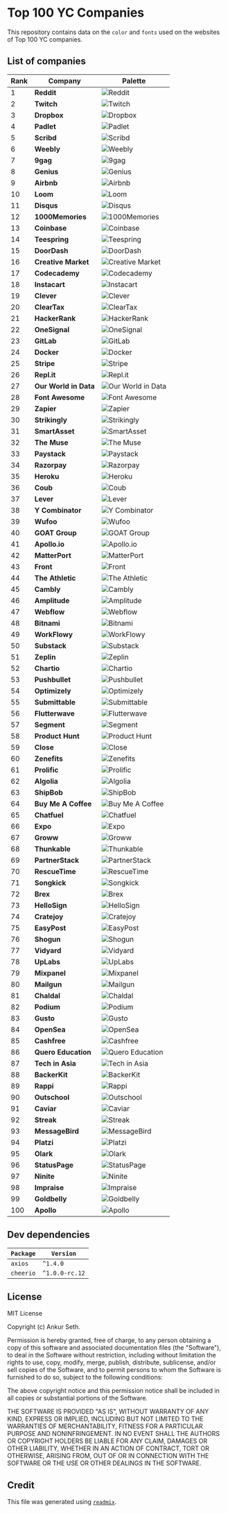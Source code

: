 
# Top 100 YC Companies
This repository contains data on the `color` and `fonts` used on the websites of Top 100 YC companies.



## List of companies

| Rank | Company | Palette |
| --- | --- | --- |
| 1 | **Reddit** | ![Reddit](https://github.com/iaseth/top-100-yc-companies/blob/master/palettes/reddit.palette.png?raw=true) |
| 2 | **Twitch** | ![Twitch](https://github.com/iaseth/top-100-yc-companies/blob/master/palettes/twitch.palette.png?raw=true) |
| 3 | **Dropbox** | ![Dropbox](https://github.com/iaseth/top-100-yc-companies/blob/master/palettes/dropbox.palette.png?raw=true) |
| 4 | **Padlet** | ![Padlet](https://github.com/iaseth/top-100-yc-companies/blob/master/palettes/padlet.palette.png?raw=true) |
| 5 | **Scribd** | ![Scribd](https://github.com/iaseth/top-100-yc-companies/blob/master/palettes/scribd.palette.png?raw=true) |
| 6 | **Weebly** | ![Weebly](https://github.com/iaseth/top-100-yc-companies/blob/master/palettes/weebly.palette.png?raw=true) |
| 7 | **9gag** | ![9gag](https://github.com/iaseth/top-100-yc-companies/blob/master/palettes/9gag.palette.png?raw=true) |
| 8 | **Genius** | ![Genius](https://github.com/iaseth/top-100-yc-companies/blob/master/palettes/genius.palette.png?raw=true) |
| 9 | **Airbnb** | ![Airbnb](https://github.com/iaseth/top-100-yc-companies/blob/master/palettes/airbnb.palette.png?raw=true) |
| 10 | **Loom** | ![Loom](https://github.com/iaseth/top-100-yc-companies/blob/master/palettes/loom.palette.png?raw=true) |
| 11 | **Disqus** | ![Disqus](https://github.com/iaseth/top-100-yc-companies/blob/master/palettes/disqus.palette.png?raw=true) |
| 12 | **1000Memories** | ![1000Memories](https://github.com/iaseth/top-100-yc-companies/blob/master/palettes/1000memories.palette.png?raw=true) |
| 13 | **Coinbase** | ![Coinbase](https://github.com/iaseth/top-100-yc-companies/blob/master/palettes/coinbase.palette.png?raw=true) |
| 14 | **Teespring** | ![Teespring](https://github.com/iaseth/top-100-yc-companies/blob/master/palettes/teespring.palette.png?raw=true) |
| 15 | **DoorDash** | ![DoorDash](https://github.com/iaseth/top-100-yc-companies/blob/master/palettes/doordash.palette.png?raw=true) |
| 16 | **Creative Market** | ![Creative Market](https://github.com/iaseth/top-100-yc-companies/blob/master/palettes/creativemarket.palette.png?raw=true) |
| 17 | **Codecademy** | ![Codecademy](https://github.com/iaseth/top-100-yc-companies/blob/master/palettes/codecademy.palette.png?raw=true) |
| 18 | **Instacart** | ![Instacart](https://github.com/iaseth/top-100-yc-companies/blob/master/palettes/instacart.palette.png?raw=true) |
| 19 | **Clever** | ![Clever](https://github.com/iaseth/top-100-yc-companies/blob/master/palettes/clever.palette.png?raw=true) |
| 20 | **ClearTax** | ![ClearTax](https://github.com/iaseth/top-100-yc-companies/blob/master/palettes/cleartax.palette.png?raw=true) |
| 21 | **HackerRank** | ![HackerRank](https://github.com/iaseth/top-100-yc-companies/blob/master/palettes/hackerrank.palette.png?raw=true) |
| 22 | **OneSignal** | ![OneSignal](https://github.com/iaseth/top-100-yc-companies/blob/master/palettes/onesignal.palette.png?raw=true) |
| 23 | **GitLab** | ![GitLab](https://github.com/iaseth/top-100-yc-companies/blob/master/palettes/gitlab.palette.png?raw=true) |
| 24 | **Docker** | ![Docker](https://github.com/iaseth/top-100-yc-companies/blob/master/palettes/docker.palette.png?raw=true) |
| 25 | **Stripe** | ![Stripe](https://github.com/iaseth/top-100-yc-companies/blob/master/palettes/stripe.palette.png?raw=true) |
| 26 | **Repl.it** | ![Repl.it](https://github.com/iaseth/top-100-yc-companies/blob/master/palettes/replit.palette.png?raw=true) |
| 27 | **Our World in Data** | ![Our World in Data](https://github.com/iaseth/top-100-yc-companies/blob/master/palettes/ourworldindata.palette.png?raw=true) |
| 28 | **Font Awesome** | ![Font Awesome](https://github.com/iaseth/top-100-yc-companies/blob/master/palettes/fontawesome.palette.png?raw=true) |
| 29 | **Zapier** | ![Zapier](https://github.com/iaseth/top-100-yc-companies/blob/master/palettes/zapier.palette.png?raw=true) |
| 30 | **Strikingly** | ![Strikingly](https://github.com/iaseth/top-100-yc-companies/blob/master/palettes/strikingly.palette.png?raw=true) |
| 31 | **SmartAsset** | ![SmartAsset](https://github.com/iaseth/top-100-yc-companies/blob/master/palettes/smartasset.palette.png?raw=true) |
| 32 | **The Muse** | ![The Muse](https://github.com/iaseth/top-100-yc-companies/blob/master/palettes/themuse.palette.png?raw=true) |
| 33 | **Paystack** | ![Paystack](https://github.com/iaseth/top-100-yc-companies/blob/master/palettes/paystack.palette.png?raw=true) |
| 34 | **Razorpay** | ![Razorpay](https://github.com/iaseth/top-100-yc-companies/blob/master/palettes/razorpay.palette.png?raw=true) |
| 35 | **Heroku** | ![Heroku](https://github.com/iaseth/top-100-yc-companies/blob/master/palettes/heroku.palette.png?raw=true) |
| 36 | **Coub** | ![Coub](https://github.com/iaseth/top-100-yc-companies/blob/master/palettes/coub.palette.png?raw=true) |
| 37 | **Lever** | ![Lever](https://github.com/iaseth/top-100-yc-companies/blob/master/palettes/lever.palette.png?raw=true) |
| 38 | **Y Combinator** | ![Y Combinator](https://github.com/iaseth/top-100-yc-companies/blob/master/palettes/ycombinator.palette.png?raw=true) |
| 39 | **Wufoo** | ![Wufoo](https://github.com/iaseth/top-100-yc-companies/blob/master/palettes/wufoo.palette.png?raw=true) |
| 40 | **GOAT Group** | ![GOAT Group](https://github.com/iaseth/top-100-yc-companies/blob/master/palettes/goatgroup.palette.png?raw=true) |
| 41 | **Apollo.io** | ![Apollo.io](https://github.com/iaseth/top-100-yc-companies/blob/master/palettes/apolloio.palette.png?raw=true) |
| 42 | **MatterPort** | ![MatterPort](https://github.com/iaseth/top-100-yc-companies/blob/master/palettes/matterport.palette.png?raw=true) |
| 43 | **Front** | ![Front](https://github.com/iaseth/top-100-yc-companies/blob/master/palettes/front.palette.png?raw=true) |
| 44 | **The Athletic** | ![The Athletic](https://github.com/iaseth/top-100-yc-companies/blob/master/palettes/theathletic.palette.png?raw=true) |
| 45 | **Cambly** | ![Cambly](https://github.com/iaseth/top-100-yc-companies/blob/master/palettes/cambly.palette.png?raw=true) |
| 46 | **Amplitude** | ![Amplitude](https://github.com/iaseth/top-100-yc-companies/blob/master/palettes/amplitude.palette.png?raw=true) |
| 47 | **Webflow** | ![Webflow](https://github.com/iaseth/top-100-yc-companies/blob/master/palettes/webflow.palette.png?raw=true) |
| 48 | **Bitnami** | ![Bitnami](https://github.com/iaseth/top-100-yc-companies/blob/master/palettes/bitnami.palette.png?raw=true) |
| 49 | **WorkFlowy** | ![WorkFlowy](https://github.com/iaseth/top-100-yc-companies/blob/master/palettes/workflowy.palette.png?raw=true) |
| 50 | **Substack** | ![Substack](https://github.com/iaseth/top-100-yc-companies/blob/master/palettes/substack.palette.png?raw=true) |
| 51 | **Zeplin** | ![Zeplin](https://github.com/iaseth/top-100-yc-companies/blob/master/palettes/zeplin.palette.png?raw=true) |
| 52 | **Chartio** | ![Chartio](https://github.com/iaseth/top-100-yc-companies/blob/master/palettes/chartio.palette.png?raw=true) |
| 53 | **Pushbullet** | ![Pushbullet](https://github.com/iaseth/top-100-yc-companies/blob/master/palettes/pushbullet.palette.png?raw=true) |
| 54 | **Optimizely** | ![Optimizely](https://github.com/iaseth/top-100-yc-companies/blob/master/palettes/optimizely.palette.png?raw=true) |
| 55 | **Submittable** | ![Submittable](https://github.com/iaseth/top-100-yc-companies/blob/master/palettes/submittable.palette.png?raw=true) |
| 56 | **Flutterwave** | ![Flutterwave](https://github.com/iaseth/top-100-yc-companies/blob/master/palettes/flutterwave.palette.png?raw=true) |
| 57 | **Segment** | ![Segment](https://github.com/iaseth/top-100-yc-companies/blob/master/palettes/segment.palette.png?raw=true) |
| 58 | **Product Hunt** | ![Product Hunt](https://github.com/iaseth/top-100-yc-companies/blob/master/palettes/producthunt.palette.png?raw=true) |
| 59 | **Close** | ![Close](https://github.com/iaseth/top-100-yc-companies/blob/master/palettes/close.palette.png?raw=true) |
| 60 | **Zenefits** | ![Zenefits](https://github.com/iaseth/top-100-yc-companies/blob/master/palettes/zenefits.palette.png?raw=true) |
| 61 | **Prolific** | ![Prolific](https://github.com/iaseth/top-100-yc-companies/blob/master/palettes/prolific.palette.png?raw=true) |
| 62 | **Algolia** | ![Algolia](https://github.com/iaseth/top-100-yc-companies/blob/master/palettes/algolia.palette.png?raw=true) |
| 63 | **ShipBob** | ![ShipBob](https://github.com/iaseth/top-100-yc-companies/blob/master/palettes/shipbob.palette.png?raw=true) |
| 64 | **Buy Me A Coffee** | ![Buy Me A Coffee](https://github.com/iaseth/top-100-yc-companies/blob/master/palettes/buymeacoffee.palette.png?raw=true) |
| 65 | **Chatfuel** | ![Chatfuel](https://github.com/iaseth/top-100-yc-companies/blob/master/palettes/chatfuel.palette.png?raw=true) |
| 66 | **Expo** | ![Expo](https://github.com/iaseth/top-100-yc-companies/blob/master/palettes/expo.palette.png?raw=true) |
| 67 | **Groww** | ![Groww](https://github.com/iaseth/top-100-yc-companies/blob/master/palettes/groww.palette.png?raw=true) |
| 68 | **Thunkable** | ![Thunkable](https://github.com/iaseth/top-100-yc-companies/blob/master/palettes/thunkable.palette.png?raw=true) |
| 69 | **PartnerStack** | ![PartnerStack](https://github.com/iaseth/top-100-yc-companies/blob/master/palettes/partnerstack.palette.png?raw=true) |
| 70 | **RescueTime** | ![RescueTime](https://github.com/iaseth/top-100-yc-companies/blob/master/palettes/rescuetime.palette.png?raw=true) |
| 71 | **Songkick** | ![Songkick](https://github.com/iaseth/top-100-yc-companies/blob/master/palettes/songkick.palette.png?raw=true) |
| 72 | **Brex** | ![Brex](https://github.com/iaseth/top-100-yc-companies/blob/master/palettes/brex.palette.png?raw=true) |
| 73 | **HelloSign** | ![HelloSign](https://github.com/iaseth/top-100-yc-companies/blob/master/palettes/hellosign.palette.png?raw=true) |
| 74 | **Cratejoy** | ![Cratejoy](https://github.com/iaseth/top-100-yc-companies/blob/master/palettes/cratejoy.palette.png?raw=true) |
| 75 | **EasyPost** | ![EasyPost](https://github.com/iaseth/top-100-yc-companies/blob/master/palettes/easypost.palette.png?raw=true) |
| 76 | **Shogun** | ![Shogun](https://github.com/iaseth/top-100-yc-companies/blob/master/palettes/shogun.palette.png?raw=true) |
| 77 | **Vidyard** | ![Vidyard](https://github.com/iaseth/top-100-yc-companies/blob/master/palettes/vidyard.palette.png?raw=true) |
| 78 | **UpLabs** | ![UpLabs](https://github.com/iaseth/top-100-yc-companies/blob/master/palettes/uplabs.palette.png?raw=true) |
| 79 | **Mixpanel** | ![Mixpanel](https://github.com/iaseth/top-100-yc-companies/blob/master/palettes/mixpanel.palette.png?raw=true) |
| 80 | **Mailgun** | ![Mailgun](https://github.com/iaseth/top-100-yc-companies/blob/master/palettes/mailgun.palette.png?raw=true) |
| 81 | **Chaldal** | ![Chaldal](https://github.com/iaseth/top-100-yc-companies/blob/master/palettes/chaldal.palette.png?raw=true) |
| 82 | **Podium** | ![Podium](https://github.com/iaseth/top-100-yc-companies/blob/master/palettes/podium.palette.png?raw=true) |
| 83 | **Gusto** | ![Gusto](https://github.com/iaseth/top-100-yc-companies/blob/master/palettes/gusto.palette.png?raw=true) |
| 84 | **OpenSea** | ![OpenSea](https://github.com/iaseth/top-100-yc-companies/blob/master/palettes/opensea.palette.png?raw=true) |
| 85 | **Cashfree** | ![Cashfree](https://github.com/iaseth/top-100-yc-companies/blob/master/palettes/cashfree.palette.png?raw=true) |
| 86 | **Quero Education** | ![Quero Education](https://github.com/iaseth/top-100-yc-companies/blob/master/palettes/queroeducation.palette.png?raw=true) |
| 87 | **Tech in Asia** | ![Tech in Asia](https://github.com/iaseth/top-100-yc-companies/blob/master/palettes/techinasia.palette.png?raw=true) |
| 88 | **BackerKit** | ![BackerKit](https://github.com/iaseth/top-100-yc-companies/blob/master/palettes/backerkit.palette.png?raw=true) |
| 89 | **Rappi** | ![Rappi](https://github.com/iaseth/top-100-yc-companies/blob/master/palettes/rappi.palette.png?raw=true) |
| 90 | **Outschool** | ![Outschool](https://github.com/iaseth/top-100-yc-companies/blob/master/palettes/outschool.palette.png?raw=true) |
| 91 | **Caviar** | ![Caviar](https://github.com/iaseth/top-100-yc-companies/blob/master/palettes/caviar.palette.png?raw=true) |
| 92 | **Streak** | ![Streak](https://github.com/iaseth/top-100-yc-companies/blob/master/palettes/streak.palette.png?raw=true) |
| 93 | **MessageBird** | ![MessageBird](https://github.com/iaseth/top-100-yc-companies/blob/master/palettes/messagebird.palette.png?raw=true) |
| 94 | **Platzi** | ![Platzi](https://github.com/iaseth/top-100-yc-companies/blob/master/palettes/platzi.palette.png?raw=true) |
| 95 | **Olark** | ![Olark](https://github.com/iaseth/top-100-yc-companies/blob/master/palettes/olark.palette.png?raw=true) |
| 96 | **StatusPage** | ![StatusPage](https://github.com/iaseth/top-100-yc-companies/blob/master/palettes/statuspage.palette.png?raw=true) |
| 97 | **Ninite** | ![Ninite](https://github.com/iaseth/top-100-yc-companies/blob/master/palettes/ninite.palette.png?raw=true) |
| 98 | **Impraise** | ![Impraise](https://github.com/iaseth/top-100-yc-companies/blob/master/palettes/impraise.palette.png?raw=true) |
| 99 | **Goldbelly** | ![Goldbelly](https://github.com/iaseth/top-100-yc-companies/blob/master/palettes/goldbelly.palette.png?raw=true) |
| 100 | **Apollo** | ![Apollo](https://github.com/iaseth/top-100-yc-companies/blob/master/palettes/apollo.palette.png?raw=true) |



## Dev dependencies
| `Package`   | `Version`      |
| ----------- | -------------- |
| `axios`     | `^1.4.0`       |
| `cheerio`   | `^1.0.0-rc.12` |




## License
MIT License

Copyright (c) Ankur Seth.

Permission is hereby granted, free of charge, to any person obtaining a copy
of this software and associated documentation files (the "Software"), to deal
in the Software without restriction, including without limitation the rights
to use, copy, modify, merge, publish, distribute, sublicense, and/or sell
copies of the Software, and to permit persons to whom the Software is
furnished to do so, subject to the following conditions:

The above copyright notice and this permission notice shall be included in all
copies or substantial portions of the Software.

THE SOFTWARE IS PROVIDED "AS IS", WITHOUT WARRANTY OF ANY KIND, EXPRESS OR
IMPLIED, INCLUDING BUT NOT LIMITED TO THE WARRANTIES OF MERCHANTABILITY,
FITNESS FOR A PARTICULAR PURPOSE AND NONINFRINGEMENT. IN NO EVENT SHALL THE
AUTHORS OR COPYRIGHT HOLDERS BE LIABLE FOR ANY CLAIM, DAMAGES OR OTHER
LIABILITY, WHETHER IN AN ACTION OF CONTRACT, TORT OR OTHERWISE, ARISING FROM,
OUT OF OR IN CONNECTION WITH THE SOFTWARE OR THE USE OR OTHER DEALINGS IN THE
SOFTWARE.



## Credit

This file was generated using [`readmix`](https://github.com/iaseth/readmix).

